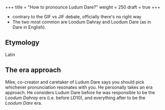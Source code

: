 +++
title = "How to pronounce Ludum Dare?"
weight = 250
draft = true
+++

- contrary to the GIF vs JIF debate, officially there's no right way
- The two most common are Loodum Dahray and Loodum Dare (as in Dare in English).


## Etymology

Latin


## The era approach

Mike, co-creator and caretaker of Ludum Dare says you should pick whichever pronunciation resonates with you. He personally takes an era approach. He considers Ludum Dare before he was responsible to be the _Loodum Dahray_ era (i.e. before LD10), and everything after to be the _Loodum Dare_ era. 
